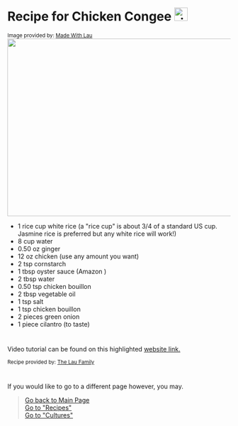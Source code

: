 # Recipe for Chicken Congee <img src="https://cdn-icons-png.flaticon.com/512/98/98022.png" alt="rice bowl logo" width="30" height="30">

<sub>Image provided by: [Made With Lau](https://www.madewithlau.com/recipes/chicken-congee)</sub>  
<img src="https://www.madewithlau.com/_next/image?url=https%3A%2F%2Fcdn.sanity.io%2Fimages%2F2r0kdewr%2Fproduction%2F2dc817d65a2cb6d512081097046fd66606ec9fb2-1000x563.jpg&w=640&q=75" width="600" height="400">

- 1 rice cup white rice (a "rice cup" is about 3/4 of a standard US cup. Jasmine rice is preferred but any white rice will work!)
- 8 cup water
- 0.50 oz ginger
- 12 oz chicken (use any amount you want)
- 2 tsp cornstarch
- 1 tbsp oyster sauce (Amazon​ )
- 2 tbsp water
- 0.50 tsp chicken bouillon
- 2 tbsp vegetable oil
- 1 tsp salt
- 1 tsp chicken bouillon
- 2 pieces green onion
- 1 piece cilantro (to taste)

#
Video tutorial can be found on this highlighted [website link.](https://www.madewithlau.com/recipes/chicken-congee)

<sub>Recipe provided by: [The Lau Family](https://www.madewithlau.com/recipes/chicken-congee)</sub>  

# 
If you would like to go to a different page however, you may.
> [Go back to Main Page](../rice.md)  
> [Go to "Recipes"](../Recipes/Recipe_Selection.md)  
> [Go to "Cultures"](../Cultures/Culture_Selection.md)
